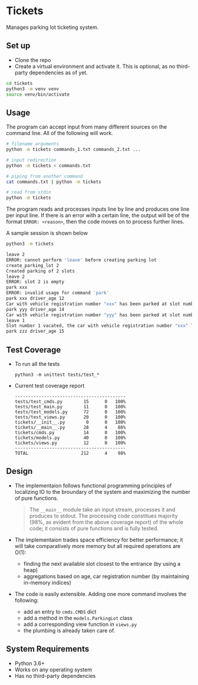# Tickets
Manages parking lot ticketing system.

## Set up
* Clone the repo
* Create a virtual environment and activate it. This is optional, as no third-party dependencies as of yet.
```bash
cd tickets
python3 -m venv venv
source venv/bin/activate
```
## Usage
The program can accept input from many different sources on the command line. All of the following will work.

```bash
# filename arguments
python -m tickets commands_1.txt commands_2.txt ...

# input redirection
python -m tickets < commands.txt

# piping from another command
cat commands.txt | python -m tickets

# read from stdin
python -m tickets
```

The program reads and processes inputs line by line and produces one line per input line. 
If there is an error with a certain line, the output will be of the format `ERROR: <reason>`, then the code moves on to process further lines.

A sample session is shown below

```bash
python3 -m tickets

leave 2
ERROR: cannot perform 'leave' before creating parking lot
create_parking_lot 2
Created parking of 2 slots
leave 2
ERROR: slot 2 is empty
park xxx 
ERROR: invalid usage for command 'park'
park xxx driver_age 12
Car with vehicle registration number "xxx" has been parked at slot number 1
park yyy driver_age 14
Car with vehicle registration number "yyy" has been parked at slot number 2
leave 1
Slot number 1 vacated, the car with vehicle registration number "xxx" left the space, the driver of the car was of age 12
park zzz driver_age 15
```

## Test Coverage

* To run all the tests
    
    ```
    python3 -m unittest tests/test_*
    ```

* Current test coverage report

    ```Name                   Stmts   Miss  Cover
    ------------------------------------------
    tests/test_cmds.py        15      0   100%
    tests/test_main.py        11      0   100%
    tests/test_models.py      72      0   100%
    tests/test_views.py       20      0   100%
    tickets/__init__.py        0      0   100%
    tickets/__main__.py       28      4    86%
    tickets/cmds.py           14      0   100%
    tickets/models.py         40      0   100%
    tickets/views.py          12      0   100%
    ------------------------------------------
    TOTAL                    212      4    98%
    ```

## Design
* The implementaion follows functional programming principles of localizing IO to the broundary of the system and maximizing the number of pure functions.

    > The `__main__` module take an input stream, processes it and produces to stdout. The processing code constitues majority (98%, as evident from the above coverage report) of the whole code; it consists of pure functions and is fully tested.

* The implementaion trades space efficiency for better performance; it will take comparatively more memory but all required operations are O(1):
    
    * finding the next available slot closest to the entrance (by using a heap)
    * aggregations based on age, car registration number (by maintaining in-memory indices)

* The code is easily extensible. Adding one more command involves the following:
    * add an entry to `cmds.CMDS` dict
    * add a method in the `models.ParkingLot` class
    * add a corresponding view function in `views.py`
    * the plumbing is already taken care of.

## System Requirements
* Python 3.6+
* Works on any operating system
* Has no third-party dependencies